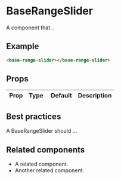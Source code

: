 # BaseRangeSlider

A component that...

## Example

```html
<base-range-slider></base-range-slider>
```

## Props

Prop | Type | Default | Description
--- | --- | --- | ---

## Best practices

A BaseRangeSlider should ...

## Related components

- A related component.
- Another related component.
